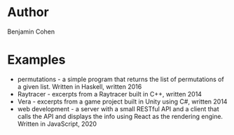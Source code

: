 # Author

Benjamin Cohen

# Examples
- permutations - a simple program that returns the list of permutations of a given list. Written in Haskell, written 2016
- Raytracer - excerpts from a Raytracer built in C++, written 2014
- Vera - excerpts from a game project built in Unity using C#, written 2014
- web development - a server with a small RESTful API and a client that calls the API and displays the info using React as the rendering engine. Written in JavaScript, 2020